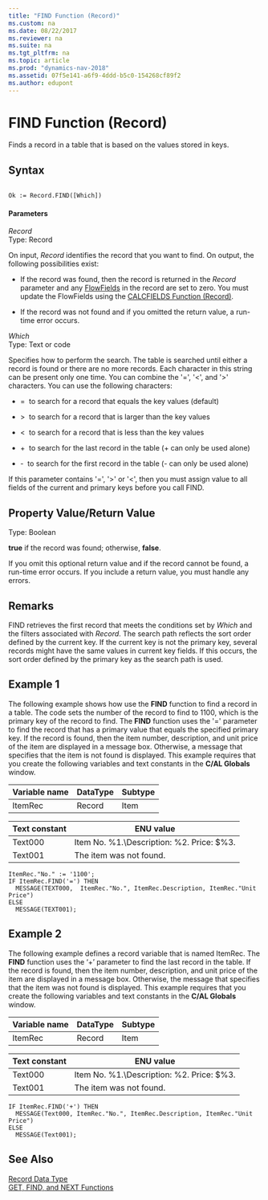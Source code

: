 ```yaml
---
title: "FIND Function (Record)"
ms.custom: na
ms.date: 08/22/2017
ms.reviewer: na
ms.suite: na
ms.tgt_pltfrm: na
ms.topic: article
ms.prod: "dynamics-nav-2018"
ms.assetid: 07f5e141-a6f9-4ddd-b5c0-154268cf89f2
ms.author: edupont
---
```

# FIND Function (Record)
Finds a record in a table that is based on the values stored in keys.  

## Syntax  

```  

Ok := Record.FIND([Which])  
```  

#### Parameters  
*Record*  
Type: Record  

On input, *Record* identifies the record that you want to find. On output, the following possibilities exist:  

-   If the record was found, then the record is returned in the *Record* parameter and any [FlowFields](FlowFields.md) in the record are set to zero. You must update the FlowFields using the [CALCFIELDS Function \(Record\)](CALCFIELDS-Function--Record-.md).  

-   If the record was not found and if you omitted the return value, a run-time error occurs.  

*Which*  
Type: Text or code  

Specifies how to perform the search. The table is searched until either a record  is found or there are no more records. Each character in this string can be present only one time. You can combine the '=', '\<', and '>' characters. You can use the following characters:  

-   =  to search for a record that equals the key values (default)  

-   \>  to search for a record that is larger than the key values  

-   \<  to search for a record that is less than the key values  

-   \+  to search for the last record in the table (+ can only be used alone)  

-   \-  to search for the first record in the table (- can only be used alone)  

If this parameter contains '=', '>' or '<', then you must assign value to all fields of the current and primary keys before you call FIND.  

## Property Value/Return Value  
 Type: Boolean  

 **true** if the record was found; otherwise, **false**.  

 If you omit this optional return value and if the record cannot be found, a run-time error occurs. If you include a return value, you must handle any errors.  

## Remarks  
 FIND retrieves the first record that meets the conditions set by *Which* and the filters associated with *Record*. The search path reflects the sort order defined by the current key. If the current key is not the primary key, several records might have the same values in current key fields. If this occurs, the sort order defined by the primary key as the search path is used.  

## Example 1  
 The following example shows how use the **FIND** function to find a record in a table. The code sets the number of the record to find to 1100, which is the primary key of the record to find. The **FIND** function uses the '=' parameter to find the record that has a primary value that equals the specified primary key. If the record is found, then the item number, description, and unit price of the item are displayed in a message box. Otherwise, a message that specifies that the item is not found is displayed. This example requires that you create the following variables and text constants in the **C/AL Globals** window.  

|Variable name|DataType|Subtype|  
|-------------------|--------------|-------------|  
|ItemRec|Record|Item|  

|Text constant|ENU value|  
|-------------------|---------------|  
|Text000|Item No. %1.\\Description:  %2.  Price:  $%3.|  
|Text001|The item was not found.|  

```  
ItemRec."No." := '1100';  
IF ItemRec.FIND('=') THEN  
  MESSAGE(TEXT000,  ItemRec."No.", ItemRec.Description, ItemRec."Unit Price")  
ELSE  
  MESSAGE(TEXT001);  
```  

## Example 2 
 The following example defines a record variable that is named ItemRec. The **FIND** function uses the ‘+’ parameter to find the last record in the table. If the record is found, then the item number, description, and unit price of the item are displayed in a message box. Otherwise, the message that specifies that the item was not found is displayed. This example requires that you create the following variables and text constants in the **C/AL Globals** window.  

|Variable name|DataType|Subtype|  
|-------------------|--------------|-------------|  
|ItemRec|Record|Item|  

|Text constant|ENU value|  
|-------------------|---------------|  
|Text000|Item No. %1.\\Description:  %2.  Price:  $%3.|  
|Text001|The item was not found.|  

```  
IF ItemRec.FIND('+') THEN  
  MESSAGE(Text000, ItemRec."No.", ItemRec.Description, ItemRec."Unit Price")  
ELSE  
  MESSAGE(Text001);  
```  

## See Also  
 [Record Data Type](Record-Data-Type.md)   
 [GET, FIND, and NEXT Functions](GET--FIND--and-NEXT-Functions.md)
